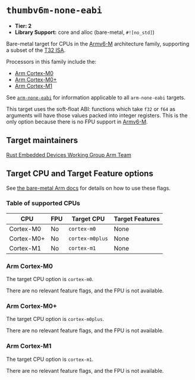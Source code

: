 # `thumbv6m-none-eabi`

* **Tier: 2**
* **Library Support:** core and alloc (bare-metal, `#![no_std]`)

Bare-metal target for CPUs in the [Armv6-M] architecture family, supporting a
subset of the [T32 ISA][t32-isa].

Processors in this family include the:

* [Arm Cortex-M0][cortex-m0]
* [Arm Cortex-M0+][cortex-m0plus]
* [Arm Cortex-M1][cortex-m1]

See [`arm-none-eabi`](arm-none-eabi.md) for information applicable to all
`arm-none-eabi` targets.

This target uses the soft-float ABI: functions which take `f32` or `f64` as
arguments will have those values packed into integer registers. This is the
only option because there is no FPU support in [Armv6-M].

[t32-isa]: https://developer.arm.com/Architectures/T32%20Instruction%20Set%20Architecture
[Armv6-M]: https://developer.arm.com/documentation/ddi0419/latest/
[cortex-m0]: https://developer.arm.com/Processors/Cortex-M0
[cortex-m0plus]: https://developer.arm.com/Processors/Cortex-M0+
[cortex-m1]: https://developer.arm.com/Processors/Cortex-M1

## Target maintainers

[Rust Embedded Devices Working Group Arm Team](https://github.com/rust-embedded/wg?tab=readme-ov-file#the-arm-team)

## Target CPU and Target Feature options

See [the bare-metal Arm
docs](arm-none-eabi.md#target-cpu-and-target-feature-options) for details on how
to use these flags.

### Table of supported CPUs

| CPU        | FPU | Target CPU      | Target Features       |
| ---------- | --- | --------------- | --------------------- |
| Cortex-M0  | No  | `cortex-m0`     | None                  |
| Cortex-M0+ | No  | `cortex-m0plus` | None                  |
| Cortex-M1  | No  | `cortex-m1`     | None                  |

### Arm Cortex-M0

The target CPU option is `cortex-m0`.

There are no relevant feature flags, and the FPU is not available.

### Arm Cortex-M0+

The target CPU option is `cortex-m0plus`.

There are no relevant feature flags, and the FPU is not available.

### Arm Cortex-M1

The target CPU option is `cortex-m1`.

There are no relevant feature flags, and the FPU is not available.
